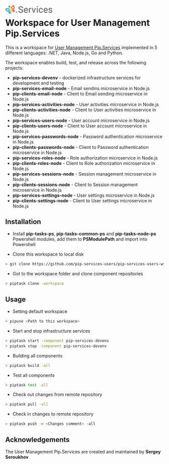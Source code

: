 # <img src="https://github.com/pip-services/pip-services/raw/master/design/Logo.png" alt="Pip.Services Logo" style="max-width:30%"> <br/> Workspace for User Management Pip.Services

This is a workspace for [User Management Pip.Services](https://github.com/pip-services-users) 
implemented in 5 different languages: .NET, Java, Node.js, Go and Python.

The workspace enables build, test, and release across the following projects:

- **pip-services-devenv** - dockerized infrastructure services for development and testing
- **pip-services-email-node** - Email sendins microservice in Node.js
- **pip-clients-email-node** - Client to Email sending microservice in Node.js
- **pip-services-activities-node** - User activities microservice in Node.js
- **pip-clients-activities-node** - Client to User activities microservice in Node.js
- **pip-services-users-node** - User account microservice in Node.js
- **pip-clients-users-node** - Client to User account microservice in Node.js
- **pip-services-passwords-node** - Password authentication microservice in Node.js
- **pip-clients-passwords-node** - Client to Password authentication microservice in Node.js
- **pip-services-roles-node** - Role authorization microservice in Node.js
- **pip-clients-roles-node** - Client to Role authorization microservice in Node.js
- **pip-services-sessions-node** - Session management microservice in Node.js
- **pip-clients-sessions-node** - Client to Session management microservice in Node.js
- **pip-services-settings-node** - User settings microservice in Node.js
- **pip-clients-settings-node** - Client to User settings microservice in Node.js

## Installation

- Install **pip-tasks-ps**, **pip-tasks-common-ps** and **pip-tasks-node-ps** Powershell modules, 
add them to **PSModulePath** and import into Powershell

- Clone this workspace to local disk
```bash
> git clone https://github.com/pip-services-users/pip-services-users-ws.git
```

- Got to the workspace folder and clone component repositories
```bash
> piptask clone -workspace
```

## Usage

- Setting default workspace
```bash
> pipuse <Path to this workspace>
```

- Start and stop infrastructure services
```bash
> piptask start -component pip-services-devenv
> piptask stop -component pip-services-devenv
```

- Building all components
```bash
> piptask build -all
```

- Test all components
``` bash
> piptask test -all
```

- Check out changes from remote repository
```bash
> piptask pull -all
```

- Check in changes to remote repository
```bash
> piptask push -m <Changes comment> -all
```

## Acknowledgements

The User Management Pip.Services are created and maintained by **Sergey Seroukhov**
